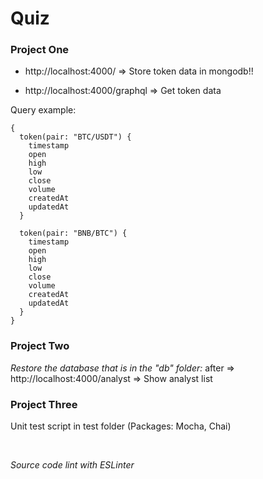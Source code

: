 # Quiz

### Project One

* http://localhost:4000/ => Store token data in mongodb!!

* http://localhost:4000/graphql => Get token data

Query example:
```
{
  token(pair: "BTC/USDT") {
    timestamp
    open
    high
    low
    close
    volume
    createdAt
    updatedAt
  }
  
  token(pair: "BNB/BTC") {
    timestamp
    open
    high
    low
    close
    volume
    createdAt
    updatedAt
  }
}
```

### Project Two
_Restore the database that is in the "db" folder:_
after => http://localhost:4000/analyst => Show analyst list

### Project Three
Unit test script in test folder (Packages: Mocha, Chai)

</br>

_Source code lint with ESLinter_
